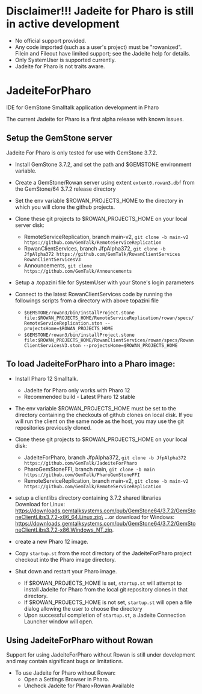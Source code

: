 # Disclaimer!!! Jadeite for Pharo is still in active development
* No official support provided.
* Any code imported (such as a user's project) must be "rowanized". Filein and Fileout have limited support; see the Jadeite help for details.
* Only SystemUser is supported currently.
* Jadeite for Pharo is not traits aware.

# JadeiteForPharo
IDE for GemStone Smalltalk application development in Pharo

The current Jadeite for Pharo is a first alpha release with known issues.

## Setup the GemStone server

Jadeite For Pharo is only tested for use with GemStone 3.7.2. 

- Install GemStone 3.7.2, and set the path and $GEMSTONE environment variable.
- Create a GemStone/Rowan server using extent `extent0.rowan3.dbf` from the GemStone/64 3.7.2 release directory
- Set the env variable $ROWAN_PROJECTS_HOME to the directory in which you will clone the github projects. 
- Clone these git projects to $ROWAN_PROJECTS_HOME on your local server disk:
	* RemoteServiceReplication, branch main-v2, `git clone -b main-v2 https://github.com/GemTalk/RemoteServiceReplication`
 	* RowanClientServices, branch JfpAlpha372, `git clone -b JfpAlpha372 https://github.com/GemTalk/RowanClientServices RowanClientServicesV3`
	* Announcements, `git clone https://github.com/GemTalk/Announcements`

- Setup a .topazini file for SystemUser with your Stone's login parameters 
- Connect to the latest RowanClientServices code by running the followings scripts from a directory with above topazini file
	* `$GEMSTONE/rowan3/bin/installProject.stone file:$ROWAN_PROJECTS_HOME/RemoteServiceReplication/rowan/specs/RemoteServiceReplication.ston --projectsHome=$ROWAN_PROJECTS_HOME`
	* `$GEMSTONE/rowan3/bin/installProject.stone file:$ROWAN_PROJECTS_HOME/RowanClientServices/rowan/specs/RowanClientServicesV3.ston --projectsHome=$ROWAN_PROJECTS_HOME`

## To load JadeiteForPharo into a Pharo image:

- Install Pharo 12 Smalltalk.
  * Jadeite for Pharo only works with Pharo 12
  * Recommended build - Latest Pharo 12 stable

- The env variable $ROWAN_PROJECTS_HOME must be set to the directory containing the checkouts of github clones on local disk.  If you will run the client on the same node as the host, you may use the git repositories previously cloned.
- Clone these git projects to $ROWAN_PROJECTS_HOME on your local disk: 
	* JadeiteForPharo, branch JfpAlpha372, `git clone -b JfpAlpha372 https://github.com/GemTalk/JadeiteForPharo`
	* PharoGemStoneFFI, branch main, `git clone -b main https://github.com/GemTalk/PharoGemStoneFFI`
	* RemoteServiceReplication, branch main-v2, `git clone -b main-v2 https://github.com/GemTalk/RemoteServiceReplication`

- setup a clientlibs directory containing 3.7.2 shared libraries\
Download for Linux:\
https://downloads.gemtalksystems.com/pub/GemStone64/3.7.2/GemStoneClientLibs3.7.2-x86_64.Linux.zip\
...or download for Windows:\
https://downloads.gemtalksystems.com/pub/GemStone64/3.7.2/GemStoneClientLibs3.7.2-x86.Windows_NT.zip.

- create a new Pharo 12 image.
- Copy `startup.st` from the root directory of the JadeiteForPharo project checkout into the Pharo image directory.
- Shut down and restart your Pharo image.
	* If $ROWAN_PROJECTS_HOME is set, `startup.st` will attempt to install Jadeite for Pharo from the local git repository clones in that directory.
 	* If $ROWAN_PROJECTS_HOME is not set, `startup.st` will open a file dialog allowing the user to choose the directory
  * Upon successful completion of `startup.st`, a Jadeite Connection Launcher window will open. 

## Using JadeiteForPharo without Rowan
Support for using JadeiteForPharo without Rowan is still under development and may contain significant bugs or limitations.

- To use Jadeite for Pharo without Rowan:
	* Open a Settings Browser in Pharo.
 	* Uncheck Jadeite for Pharo>Rowan Available

